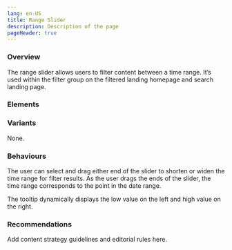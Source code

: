 ```yaml
---
lang: en-US
title: Range Slider
description: Description of the page
pageHeader: true
---
```


### Overview
The range slider allows users to filter content between a time range. It’s used within the filter group on the filtered landing homepage and search landing page.

### Elements
<PreviewImage :image="$withBase('/images/filter-range-slider-sample.png')" :contents="[{ x: 0, y: 55, title: 'Base slider', text: 'Base slider' }, { x: 0, y: 80, title: 'Date selection', text: 'Date selection' }, { x: 2, y: 90, title: 'Circular indicator', text: 'Circular indicator' }, { x: 12, y: 70, title: 'Tooltip', text: 'Tooltip' }]">
<template #code>
<CodeGroup>
  <CodeGroupItem title="HTML">

@[code{2-152} html](../../.vuepress/theme/layouts/components/CheckboxFilter.vue)>

  </CodeGroupItem>
  <CodeGroupItem title="JS">

@[code{163-167} js](../../.vuepress/theme/layouts/components/CheckboxFilter.vue)>

  </CodeGroupItem>
</CodeGroup>
</template>
</PreviewImage>

### Variants
None.

### Behaviours
The user can select and drag either end of the slider to shorten or widen the time range for filter results. As the user drags the ends of the slider, the time range corresponds to the point in the date range.

The tooltip dynamically displays the low value on the left and high value on the right.

### Recommendations
Add content strategy guidelines and editorial rules here.

